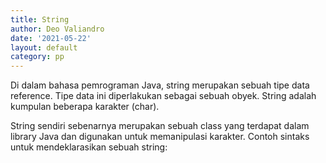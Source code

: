 ```yaml
---
title: String
author: Deo Valiandro
date: '2021-05-22'
layout: default
category: pp
---
```


Di dalam bahasa pemrograman Java, string merupakan sebuah tipe data reference.
Tipe data ini diperlakukan sebagai sebuah obyek. String adalah kumpulan beberapa
karakter (char).

String sendiri sebenarnya merupakan sebuah class yang terdapat
dalam library Java dan digunakan untuk memanipulasi karakter. Contoh sintaks
untuk mendeklarasikan sebuah string: